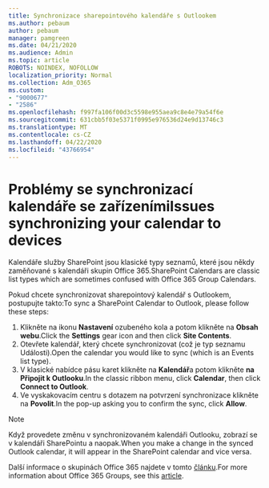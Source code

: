```yaml
---
title: Synchronizace sharepointového kalendáře s Outlookem
ms.author: pebaum
author: pebaum
manager: pamgreen
ms.date: 04/21/2020
ms.audience: Admin
ms.topic: article
ROBOTS: NOINDEX, NOFOLLOW
localization_priority: Normal
ms.collection: Adm_O365
ms.custom:
- "9000677"
- "2586"
ms.openlocfilehash: f997fa106f00d3c5598e955aea9c8e4e79a54f6e
ms.sourcegitcommit: 631cbb5f03e5371f0995e976536d24e9d13746c3
ms.translationtype: MT
ms.contentlocale: cs-CZ
ms.lasthandoff: 04/22/2020
ms.locfileid: "43766954"
---
```

# <a name="issues-synchronizing-your-calendar-to-devices"></a><span data-ttu-id="c95a7-102">Problémy se synchronizací kalendáře se zařízeními</span><span class="sxs-lookup"><span data-stu-id="c95a7-102">Issues synchronizing your calendar to devices</span></span>

<span data-ttu-id="c95a7-103">Kalendáře služby SharePoint jsou klasické typy seznamů, které jsou někdy zaměňované s kalendáři skupin Office 365.</span><span class="sxs-lookup"><span data-stu-id="c95a7-103">SharePoint Calendars are classic list types which are sometimes confused with Office 365 Group Calendars.</span></span>

<span data-ttu-id="c95a7-104">Pokud chcete synchronizovat sharepointový kalendář s Outlookem, postupujte takto:</span><span class="sxs-lookup"><span data-stu-id="c95a7-104">To sync a SharePoint Calendar to Outlook, please follow these steps:</span></span>

1. <span data-ttu-id="c95a7-105">Klikněte na ikonu **Nastavení** ozubeného kola a potom klikněte na **Obsah webu**.</span><span class="sxs-lookup"><span data-stu-id="c95a7-105">Click the **Settings** gear icon and then click **Site Contents**.</span></span>
2. <span data-ttu-id="c95a7-106">Otevřete kalendář, který chcete synchronizovat (což je typ seznamu Události).</span><span class="sxs-lookup"><span data-stu-id="c95a7-106">Open the calendar you would like to sync (which is an Events list type).</span></span>
3. <span data-ttu-id="c95a7-107">V klasické nabídce pásu karet klikněte na **Kalendář**a potom klikněte **na Připojit k Outlooku**.</span><span class="sxs-lookup"><span data-stu-id="c95a7-107">In the classic ribbon menu, click **Calendar**, then click **Connect to Outlook**.</span></span>
4. <span data-ttu-id="c95a7-108">Ve vyskakovacím centru s dotazem na potvrzení synchronizace klikněte na **Povolit**.</span><span class="sxs-lookup"><span data-stu-id="c95a7-108">In the pop-up asking you to confirm the sync, click **Allow**.</span></span>

>[!Note]
> <span data-ttu-id="c95a7-109">Když provedete změnu v synchronizovaném kalendáři Outlooku, zobrazí se v kalendáři SharePointu a naopak.</span><span class="sxs-lookup"><span data-stu-id="c95a7-109">When you make a change in the synced Outlook calendar, it will appear in the SharePoint calendar and vice versa.</span></span>

<span data-ttu-id="c95a7-110">Další informace o skupinách Office 365 najdete v tomto [článku](https://support.office.com/article/Learn-about-Office-365-groups-b565caa1-5c40-40ef-9915-60fdb2d97fa2).</span><span class="sxs-lookup"><span data-stu-id="c95a7-110">For more information about Office 365 Groups, see this [article](https://support.office.com/article/Learn-about-Office-365-groups-b565caa1-5c40-40ef-9915-60fdb2d97fa2).</span></span>
